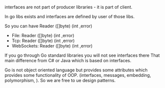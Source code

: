 
interfaces are not part of producer libraries - it is part of client. 

In go libs exists and interfaces are defined by user of those libs.


So you can have Reader ([]byte) (int ,error)

 * File: Reader ([]byte) (int ,error)
 * Tcp:  Reader ([]byte)  (int ,error)
 * WebSockets:  Reader ([]byte) (int ,error)
 
 If you go through Go standard libraries you will not see interfaces there
 That main difference from C# or Java which is based on interfaces.
 
 Go is not object oriented language but provides some attributes which provides some functionality of OOP. 
 (interfaces, messages, embedding, polymorphism, ). So we are free to ue design patterns.
 
 
 